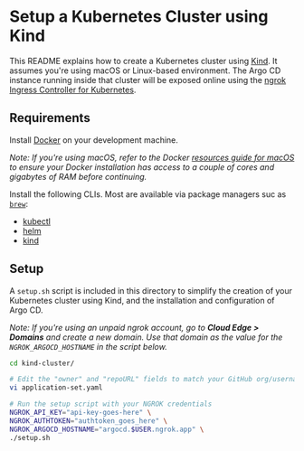 # Setup a Kubernetes Cluster using Kind

This README explains how to create a Kubernetes cluster using
[Kind](https://kind.sigs.k8s.io/). It assumes you're using macOS or Linux-based
environment. The Argo CD instance running inside that cluster will be exposed
online using the [ngrok Ingress Controller for Kubernetes](https://ngrok.com/docs/using-ngrok-with/k8s/). 

## Requirements

Install [Docker](https://docs.docker.com/engine/install/) on your development
machine.

_Note: If you're using macOS, refer to the Docker [resources guide for macOS](https://docs.docker.com/desktop/settings/mac/#resources) to ensure your Docker installation has access to a couple of cores and gigabytes of RAM before continuing._

Install the following CLIs. Most are available via package managers suc as
[`brew`](https://brew.sh/):

* [kubectl](https://kubernetes.io/docs/reference/kubectl/)
* [helm](https://helm.sh/docs/intro/install/)
* [kind](https://kind.sigs.k8s.io/docs/user/quick-start/#installation)

## Setup

A `setup.sh` script is included in this directory to simplify the creation of
your Kubernetes cluster using Kind, and the installation and configuration of
Argo CD.

_Note: If you're using an unpaid ngrok account, go to **Cloud Edge > Domains** and create a new domain. Use that domain as the value for the `NGROK_ARGOCD_HOSTNAME` in the script below._

```bash
cd kind-cluster/

# Edit the "owner" and "repoURL" fields to match your GitHub org/username
vi application-set.yaml

# Run the setup script with your NGROK credentials
NGROK_API_KEY="api-key-goes-here" \
NGROK_AUTHTOKEN="authtoken_goes_here" \
NGROK_ARGOCD_HOSTNAME="argocd.$USER.ngrok.app" \
./setup.sh
```
